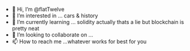 - 👋 Hi, I’m @flatTwelve
- 👀 I’m interested in ... cars & history
- 🌱 I’m currently learning ... solidity actually thats a lie but blockchain is pretty neat
- 💞️ I’m looking to collaborate on ... 
- 📫 How to reach me ...whatever works for best for you

<!---
flatTwelve/flatTwelve is a ✨ special ✨ repository because its `README.md` (this file) appears on your GitHub profile.
You can click the Preview link to take a look at your changes.
--->
